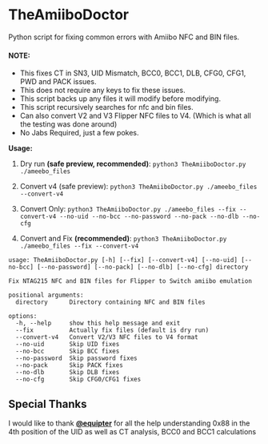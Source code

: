 # TheAmiiboDoctor
Python script for fixing common errors with Amiibo NFC and BIN files.

#### NOTE: 
- This fixes CT in SN3, UID Mismatch, BCC0, BCC1, DLB, CFG0, CFG1, PWD and PACK issues.
- This does not require any keys to fix these issues. 
- This script backs up any files it will modify before modifying. 
- This script recursively searches for nfc and bin files.
- Can also convert V2 and V3 Flipper NFC files to V4. (Which is what all the testing was done around)
- No Jabs Required, just a few pokes.

**Usage:**

1. Dry run **(safe preview, recommended)**:
`python3 TheAmiiboDoctor.py ./ameebo_files`

2. Convert v4 (safe preview):
`python3 TheAmiiboDoctor.py ./ameebo_files --convert-v4`

3. Convert Only:
`python3 TheAmiiboDoctor.py ./ameebo_files --fix --convert-v4 --no-uid --no-bcc --no-password --no-pack --no-dlb --no-cfg`

4. Convert and Fix **(recommended)**:
`python3 TheAmiiboDoctor.py ./ameebo_files --fix --convert-v4`

```
usage: TheAmiiboDoctor.py [-h] [--fix] [--convert-v4] [--no-uid] [--no-bcc] [--no-password] [--no-pack] [--no-dlb] [--no-cfg] directory

Fix NTAG215 NFC and BIN files for Flipper to Switch amiibo emulation

positional arguments:
  directory      Directory containing NFC and BIN files

options:
  -h, --help     show this help message and exit
  --fix          Actually fix files (default is dry run)
  --convert-v4   Convert V2/V3 NFC files to V4 format
  --no-uid       Skip UID fixes
  --no-bcc       Skip BCC fixes
  --no-password  Skip password fixes
  --no-pack      Skip PACK fixes
  --no-dlb       Skip DLB fixes
  --no-cfg       Skip CFG0/CFG1 fixes
```

## Special Thanks

I would like to thank **[@equipter](https://github.com/equipter)** for all the help understanding 0x88 in the 4th position of the UID as well as CT analysis, BCC0 and BCC1 calculations
